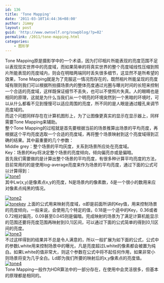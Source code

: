 ```yaml
---
id: 136
title: 'Tone Mapping'
date: '2011-03-10T14:44:36+08:00'
author: Jimmy
layout: post
guid: 'http://www.ownself.org/oswpblog/?p=82'
permalink: /2011/tone-mapping.html
categories:
    - 图形学
---
```


 Tone Mapping原是摄影学中的一个术语，因为打印相片所能表现的亮度范围不足以表现现实世界中的亮度域，而如果简单的将真实世界的整个亮度域线性压缩到照片所能表现的亮度域内，则会在明暗两端同时丢失很多细节，这显然不是所希望的效果，Tone Mapping就是为了克服这一情况而存在的，既然相片所能呈现的亮度域有限则我们可以根据所拍摄场景内的整体亮度通过光圈与曝光时间的长短来控制一个合适的亮度域，这样既保证细节不丢失，也可以不使照片失真。人的眼睛也是相同的原理，这就是为什么当我们从一个明亮的环境突然到一个黑暗的环境时，可以从什么都看不见到慢慢可以适应周围的亮度，所不同的是人眼是通过瞳孔来调节亮度域的。   
 而这个问题同样存在在计算机图形上，为了让图像更真实的显示在显示器上，同样需要Tone Mapping来辅助。   
 整个Tone Mapping的过程就是首先要根据当前的场景推算出场景的平均亮度，再根据这个平均亮度选取一个合适的亮度域，再将整个场景映射到这个亮度域得到正确的结果。其中最重要的几个参数：   
 Middle grey：整个场景的平均灰度，关系到场景所应处在亮度域。   
 Key：场景的Key将决定整个场景的亮度倾向，倾向偏亮亦或是偏暗。   
 首先我们需要做的是计算出整个场景的平均亮度，有很多种计算平均亮度的方法，目前常用的的是使用log-average亮度来作为场景的平均亮度，通过下面的公式可以计算得到：   
[![tone1](/wp-content/uploads/2011/03/tone1_thumb.jpg "tone1")](/wp-content/uploads/2011/03/tone1.jpg)   
 其中Lw(x,y)是像素点x,y的亮度，N是场景内的像素数，δ是一个很小的数用来应对像素点纯黑的情况。

[![tone2](/wp-content/uploads/2011/03/tone2_thumb.jpg "tone2")](/wp-content/uploads/2011/03/tone2.jpg)   
[![tonekey](/wp-content/uploads/2011/03/tonekey_thumb.jpg "tonekey")](/wp-content/uploads/2011/03/tonekey.jpg) 上面的公式用来映射亮度域，α即是前面所讲的Key值，用来控制场景的亮度倾向，一般来说，会使用几个特定的值，0.18是一个适中的Key，0.36或者0.72相对偏亮，0.09甚至0.045则是偏暗。完成映射的场景为了满足计算机能显示的范围还要将亮度范围再映射到\[0,1\]区间，可以通过下面的公式简单的得到\[0,1\]区间的亮度。   
[![tone3](/wp-content/uploads/2011/03/tone3_thumb.jpg "tone3")](/wp-content/uploads/2011/03/tone3.jpg)   
 不过这样得到的结果并不总是令人满意的，所以一般扩展为如下面的公式，公式中的参数Lwhite用来控制场景中的曝光，凡是亮度超过Lwhite的像素都会被置为纯白。如果Lwhite的值非常大，则这个参数在公式中将不起任何作用，如果非常小则场景将变为几乎全白。Ld即为我们所要的映射后的x,y像素点的亮度值。   
[![tone4](/wp-content/uploads/2011/03/tone4_thumb.jpg "tone4")](/wp-content/uploads/2011/03/tone4.jpg)   
 Tone Mapping一般作为HDR算法中的一部分存在，在使用中会灵活很多，但基本的原理都是相同的。